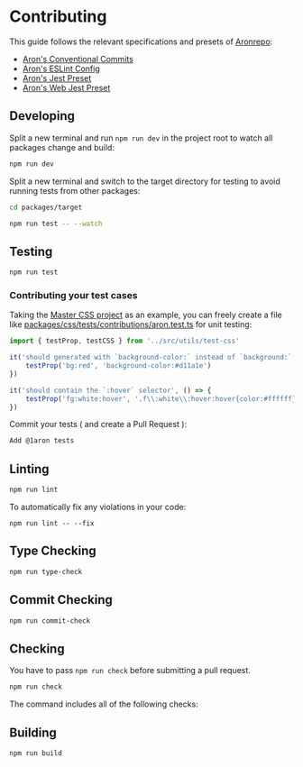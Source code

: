 # Contributing
This guide follows the relevant specifications and presets of [Aronrepo](https://github.com/1aron/aronrepo):

- [Aron's Conventional Commits](https://github.com/1aron/packages/conventional-commits)
- [Aron's ESLint Config](https://github.com/1aron/packages/eslint-config)
- [Aron's Jest Preset](https://github.com/1aron/packages/jest)
- [Aron's Web Jest Preset](https://github.com/1aron/packages/web-jest)

## Developing
Split a new terminal and run `npm run dev` in the project root to watch all packages change and build:
```bash
npm run dev
```
Split a new terminal and switch to the target directory for testing to avoid running tests from other packages:
```bash
cd packages/target
```
```bash
npm run test -- --watch
```

## Testing
```bash
npm run test
```

### Contributing your test cases
Taking the [Master CSS project](https://github.com/master-co/css/tree/beta) as an example, you can freely create a file like [packages/css/tests/contributions/aron.test.ts](https://github.com/master-co/css/tree/dev/beta/packages/css/tests/contributions) for unit testing:

```ts
import { testProp, testCSS } from '../src/utils/test-css'

it('should generated with `background-color:` instead of `background:`', () => {
    testProp('bg:red', 'background-color:#d11a1e')
})

it('should contain the `:hover` selector', () => {
    testProp('fg:white:hover', '.f\\:white\\:hover:hover{color:#ffffff}')
})
```

Commit your tests ( and create a Pull Request ):
```bash
Add @1aron tests
```

## Linting
```bash
npm run lint
```

To automatically fix any violations in your code:
```
npm run lint -- --fix
```

## Type Checking
```bash
npm run type-check
```

## Commit Checking
```bash
npm run commit-check
```

## Checking
You have to pass `npm run check` before submitting a pull request.
```bash
npm run check
```
The command includes all of the following checks:

## Building
```
npm run build
```
